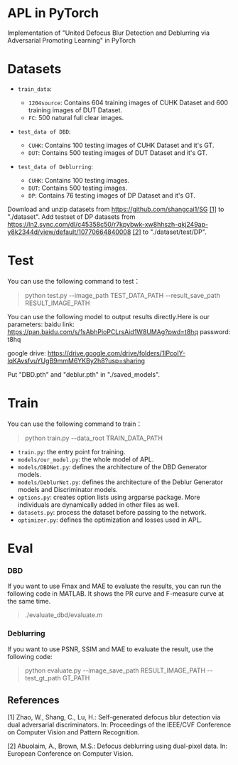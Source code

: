 # APL in PyTorch
Implementation of "United Defocus Blur Detection and Deblurring via Adversarial Promoting Learning" in PyTorch

# Datasets
* `train_data`:
   * `1204source`: Contains 604 training images of CUHK Dataset and 600 training images of DUT Dataset.
   * `FC`: 500 natural full clear images.
* `test_data of DBD`: 
   * `CUHK`: Contains 100 testing images of CUHK Dataset and it's GT.
   * `DUT`: Contains 500 testing images of DUT Dataset and it's GT.

* `test_data of Deblurring`:
   * `CUHK`: Contains 100 testing images.
   * `DUT`: Contains 500 testing images.
   * `DP`: Contains 76 testing images of DP Dataset and it's GT.

Download and unzip datasets from https://github.com/shangcai1/SG [[1]](#1) to "./dataset". Add testset of DP datasets from https://ln2.sync.com/dl/c45358c50/r7kpybwk-xw8hhszh-qkj249ap-y8k2344d/view/default/10770664840008 [[2]](#2) to "./dataset/test/DP".


# Test
You can use the following command to test：

>python test.py --image_path TEST_DATA_PATH --result_save_path RESULT_IMAGE_PATH

You can use the following model to output results directly.Here is our parameters:
baidu link: https://pan.baidu.com/s/1sAbhPioPCLrsAid1W8UMAg?pwd=t8hq password: t8hq

google drive: https://drive.google.com/drive/folders/1lPcoIY-lqKAvsfvuYUgB9mmM6YKBy2h8?usp=sharing

Put "DBD.pth" and "deblur.pth" in "./saved_models".

# Train
You can use the following command to train：

>python train.py --data_root TRAIN_DATA_PATH

* `train.py`: the entry point for training.
* `models/our_model.py`: the whole model of APL.
* `models/DBDNet.py`: defines the architecture of the DBD Generator models.
* `models/DeblurNet.py`: defines the architecture of the Deblur Generator models and Discriminator models.
* `options.py`: creates option lists using argparse package. More individuals are dynamically added in other files as well.
* `datasets.py`: process the dataset before passing to the network.
* `optimizer.py`: defines the optimization and losses used in APL.

# Eval
### DBD
If you want to use Fmax and MAE to evaluate the results, you can run the following code in MATLAB. It shows the PR curve and F-measure curve at the same time.

>./evaluate_dbd/evaluate.m

### Deblurring
If you want to use PSNR, SSIM and MAE to evaluate the result, use the following code:

>python evaluate.py --image_save_path RESULT_IMAGE_PATH --test_gt_path GT_PATH

## References
<a id="1">[1]</a> 
Zhao, W., Shang, C., Lu, H.: Self-generated defocus blur detection via dual adversarial discriminators. In: Proceedings of the IEEE/CVF Conference on Computer Vision and Pattern Recognition.

<a id="2">[2]</a> 
Abuolaim, A., Brown, M.S.: Defocus deblurring using dual-pixel data. In: European
Conference on Computer Vision.
